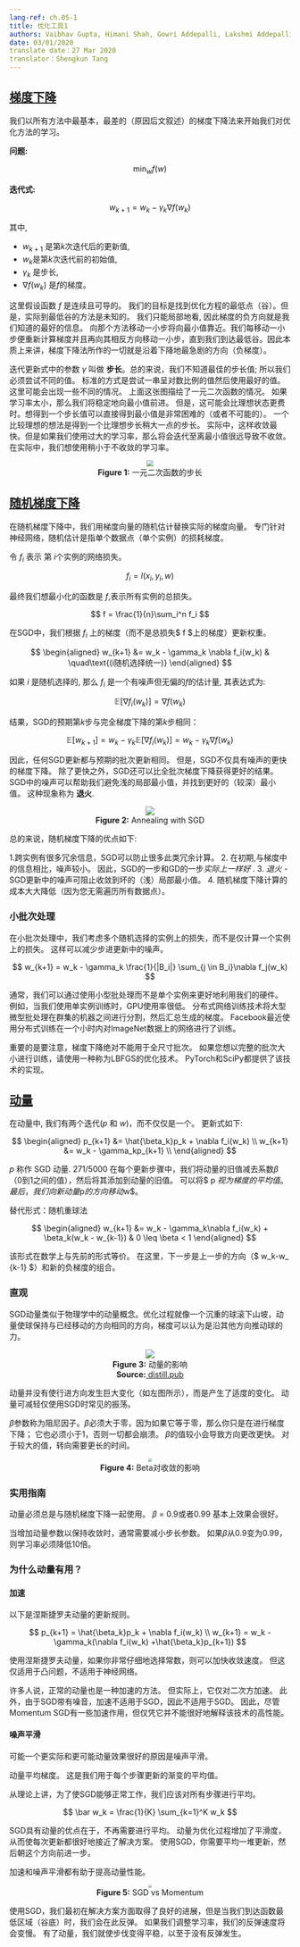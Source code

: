 ```yaml
---
lang-ref: ch.05-1
title: 优化工具1
authors: Vaibhav Gupta, Himani Shah, Gowri Addepalli, Lakshmi Addepalli
date: 03/01/2020
translate date：27 Mar 2020
translator：Shengkun Tang
---
```



## [梯度下降](https://www.youtube.com/watch?v=--NZb480zlg&t=88s)

我们以所有方法中最基本，最差的（原因后文叙述）的梯度下降法来开始我们对优化方法的学习。

**问题:**

$$
\min_w f(w)
$$

**迭代式:**

$$
w_{k+1} = w_k - \gamma_k \nabla f(w_k)
$$

其中,
 - $w_{k+1}$ 是第$k$次迭代后的更新值,
 - $w_k$是第$k$次迭代前的初始值,
 - $\gamma_k$ 是步长,
 - $\nabla f(w_k)$ 是$f$的梯度。

这里假设函数 $f$ 是连续且可导的。 我们的目标是找到优化方程的最低点（谷）。但是，实际到最低谷的方法是未知的。 我们只能局部地看, 因此梯度的负方向就是我们知道的最好的信息。 向那个方法移动一小步将向最小值靠近。我们每移动一小步便重新计算梯度并且再向其相反方向移动一小步，直到我们到达最低谷。因此本质上来讲，梯度下降法所作的一切就是沿着下降地最急剧的方向（负梯度）。

迭代更新式中的参数 $\gamma$ 叫做 **步长**。总的来说，我们不知道最佳的步长值; 所以我们必须尝试不同的值。 标准的方式是尝试一串呈对数比例的值然后使用最好的值。 这里可能会出现一些不同的情况。 上面这张图描绘了一元二次函数的情况。 如果学习率太小，那么我们将稳定地向最小值前进。 但是，这可能会比理想状态更费时。想得到一个步长值可以直接得到最小值是非常困难的（或者不可能的）。 一个比较理想的想法是得到一个比理想步长稍大一点的步长。 实际中，这样收敛最快。但是如果我们使用过大的学习率，那么将会迭代至离最小值很远导致不收敛。 在实际中，我们想使用稍小于不收敛的学习率。

<center>
<img src="{{site.baseurl}}/images/week05/05-1/step-size.png" style="zoom: 70%; background-color:#DCDCDC;" /><br>
<b>Figure 1:</b> 一元二次函数的步长
</center>


## [随机梯度下降](https://www.youtube.com/watch?v=--NZb480zlg&t=898s)

在随机梯度下降中，我们用梯度向量的随机估计替换实际的梯度向量。 专门针对神经网络，随机估计是指单个数据点（单个实例）的损耗梯度。

令 $f_i$ 表示 第 $i$个实例的网络损失。

$$
f_i = l(x_i, y_i, w)
$$

最终我们想最小化的函数是 $f$,表示所有实例的总损失。

$$
f = \frac{1}{n}\sum_i^n f_i
$$

在SGD中，我们根据 $f_i$ 上的梯度（而不是总损失$ f $上的梯度）更新权重。

$$
\begin{aligned}
w_{k+1} &= w_k - \gamma_k \nabla f_i(w_k) & \quad\text{(i随机选择统一)}
\end{aligned}
$$

如果 $i$ 是随机选择的, 那么 $f_i$ 是一个有噪声但无偏的$f$的估计量, 其表达式为:

$$
\mathbb{E}[\nabla f_i(w_k)] = \nabla f(w_k)
$$

结果，SGD的预期第$k$步与完全梯度下降的第$k$步相同：

$$
\mathbb{E}[w_{k+1}] = w_k - \gamma_k \mathbb{E}[\nabla f_i(w_k)] = w_k - \gamma_k \nabla f(w_k)
$$

因此，任何SGD更新都与预期的批次更新相同。 但是，SGD不仅具有噪声的更快的梯度下降。 除了更快之外，SGD还可以比全批次梯度下降获得更好的结果。 SGD中的噪声可以帮助我们避免浅的局部最小值，并找到更好的（较深）最小值。 这种现象称为
**退火**.

<center>
<img src="{{site.baseurl}}/images/week05/05-1/annealing.png"/><br>
<b>Figure 2:</b> Annealing with SGD
</center>

总的来说，随机梯度下降的优点如下:

 1.跨实例有很多冗余信息，SGD可以防止很多此类冗余计算。
 2. 在初期,与梯度中的信息相比，噪声较小。 因此，SGD的一步和GD的一步*实际上一样好* .
 3. *退火* - SGD更新中的噪声可阻止收敛到坏的（浅）局部最小值。
 4. 随机梯度下降计算的成本大大降低（因为您无需遍历所有数据点）。


### 小批次处理

在小批次处理中，我们考虑多个随机选择的实例上的损失，而不是仅计算一个实例上的损失。 这样可以减少步进更新中的噪声。

$$
w_{k+1} = w_k - \gamma_k \frac{1}{|B_i|} \sum_{j \in B_i}\nabla f_j(w_k)
$$

通常，我们可以通过使用小型批处理而不是单个实例来更好地利用我们的硬件。 例如，当我们使用单实例训练时，GPU使用率很低。 分布式网络训练技术将大型微型批处理在群集的机器之间进行分割，然后汇总生成的梯度。 Facebook最近使用分布式训练在一个小时内对ImageNet数据上的网络进行了训练。

重要的是要注意，梯度下降绝对不能用于全尺寸批次。 如果您想以完整的批次大小进行训练，请使用一种称为LBFGS的优化技术。 PyTorch和SciPy都提供了该技术的实现。

## [动量](https://www.youtube.com/watch?v=--NZb480zlg&t=1672s)

在动量中, 我们有两个迭代($p$ 和 $w$)，而不仅仅是一个。 更新式如下:

$$
\begin{aligned}
p_{k+1} &= \hat{\beta_k}p_k + \nabla f_i(w_k) \\
w_{k+1} &=  w_k - \gamma_kp_{k+1} \\
\end{aligned}
$$

$p$ 称作 SGD 动量. 
271/5000
在每个更新步骤中，我们将动量的旧值减去系数$\beta$（0到1之间的值），然后将其添加到动量的旧值。 可以将$ p $视为梯度的平均值。 最后，我们向新动量$p$的方向移动$w$。

替代形式：随机重球法

$$
\begin{aligned}
w_{k+1} &= w_k - \gamma_k\nabla f_i(w_k) + \beta_k(w_k - w_{k-1}) & 0 \leq \beta < 1
\end{aligned}
$$

该形式在数学上与先前的形式等价。 在这里，下一步是上一步的方向（$ w_k-w_ {k-1} $）和新的负梯度的组合。


### 直观

SGD动量类似于物理学中的动量概念。优化过程就像一个沉重的球滚下山坡，动量使球保持与已经移动的方向相同的方向，梯度可以认为是沿其他方向推动球的力。

<center>
<img src="{{site.baseurl}}/images/week05/05-1/momentum.png"/><br>
<b>Figure 3:</b> 动量的影响<br>
<b>Source:</b><a href="https://distill.pub/2017/momentum/" target="_blank"> distill.pub </a><br>
</center>

动量并没有使行进方向发生巨大变化（如左图所示），而是产生了适度的变化。 动量可减轻仅使用SGD时常见的振荡。

$\beta$参数称为阻尼因子。$\beta$必须大于零，因为如果它等于零，那么你只是在进行梯度下降； 它也必须小于1，否则一切都会崩溃。 $\beta$的值较小会导致方向更改更快。 对于较大的值，转向需要更长的时间。

<center>
<img src="{{site.baseurl}}/images/week05/05-1/momentum-beta.png" style="zoom: 40%; background-color:#DCDCDC;"/><br>
<b>Figure 4:</b> Beta对收敛的影响
</center>


### 实用指南

动量必须总是与随机梯度下降一起使用。
$\beta$ = 0.9或者0.99 基本上效果会很好。

当增加动量参数以保持收敛时，通常需要减小步长参数。 如果$\beta$从0.9变为0.99，则学习率必须降低10倍。


### 为什么动量有用？


#### 加速

以下是涅斯捷罗夫动量的更新规则。

$$
p_{k+1} = \hat{\beta_k}p_k + \nabla f_i(w_k) \\
w_{k+1} =  w_k - \gamma_k(\nabla f_i(w_k) +\hat{\beta_k}p_{k+1})
$$

使用涅斯捷罗夫动量，如果你非常仔细地选择常数，则可以加快收敛速度。 但这仅适用于凸问题，不适用于神经网络。

许多人说，正常的动量也是一种加速的方法。 但实际上，它仅对二次方加速。 此外，由于SGD带有噪音，加速不适用于SGD，因此不适用于SGD。 因此，尽管Momentum SGD有一些加速作用，但仅凭它并不能很好地解释该技术的高性能。


#### 噪声平滑

可能一个更实际和更可能动量效果很好的原因是噪声平滑。 

动量平均梯度。 这是我们用于每个步骤更新的渐变的平均值。

从理论上讲，为了使SGD能够正常工作，我们应该对所有步骤进行平均。

$$
\bar w_k = \frac{1}{K} \sum_{k=1}^K w_k
$$

SGD具有动量的优点在于，不再需要进行平均。 动量为优化过程增加了平滑度，从而使每次更新都很好地接近了解决方案。 使用SGD，你需要平均一堆更新，然后朝这个方向前进一步。

加速和噪声平滑都有助于提高动量性能。

<center>
<img src="{{site.baseurl}}/images/week05/05-1/sgd-vs-momentum.png" style="zoom: 35%; background-color:#DCDCDC;"/><br>
<b>Figure 5:</b> SGD vs Momentum
</center>

使用SGD，我们最初在解决方案方面取得了良好的进展，但是当我们到达函数最低区域（谷底）时，我们会在此反弹。 如果我们调整学习率，我们的反弹速度将会变慢。 有了动量，我们就使步伐变得平稳，以至于没有反弹发生。
